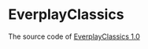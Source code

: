 # EverplayClassics

The source code of [EverplayClassics 1.0](https://liruixuan0407.github.io/EverplayClassics/homepage.html)
